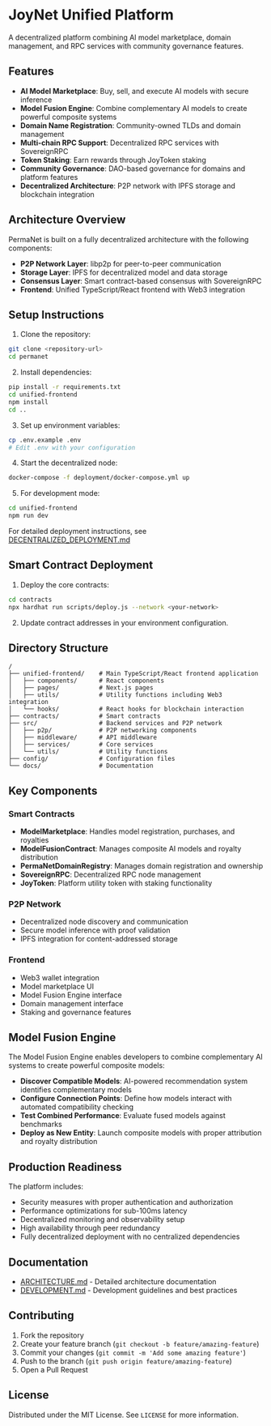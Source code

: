 # JoyNet Unified Platform

A decentralized platform combining AI model marketplace, domain management, and RPC services with community governance features.

## Features

- **AI Model Marketplace**: Buy, sell, and execute AI models with secure inference
- **Model Fusion Engine**: Combine complementary AI models to create powerful composite systems
- **Domain Name Registration**: Community-owned TLDs and domain management
- **Multi-chain RPC Support**: Decentralized RPC services with SovereignRPC
- **Token Staking**: Earn rewards through JoyToken staking
- **Community Governance**: DAO-based governance for domains and platform features
- **Decentralized Architecture**: P2P network with IPFS storage and blockchain integration

## Architecture Overview

PermaNet is built on a fully decentralized architecture with the following components:

- **P2P Network Layer**: libp2p for peer-to-peer communication
- **Storage Layer**: IPFS for decentralized model and data storage
- **Consensus Layer**: Smart contract-based consensus with SovereignRPC
- **Frontend**: Unified TypeScript/React frontend with Web3 integration

## Setup Instructions

1. Clone the repository:
```bash
git clone <repository-url>
cd permanet
```

2. Install dependencies:
```bash
pip install -r requirements.txt
cd unified-frontend
npm install
cd ..
```

3. Set up environment variables:
```bash
cp .env.example .env
# Edit .env with your configuration
```

4. Start the decentralized node:
```bash
docker-compose -f deployment/docker-compose.yml up
```

5. For development mode:
```bash
cd unified-frontend
npm run dev
```

For detailed deployment instructions, see [DECENTRALIZED_DEPLOYMENT.md](deployment/DECENTRALIZED_DEPLOYMENT.md)

## Smart Contract Deployment

1. Deploy the core contracts:
```bash
cd contracts
npx hardhat run scripts/deploy.js --network <your-network>
```

2. Update contract addresses in your environment configuration.

## Directory Structure

```
/
├── unified-frontend/    # Main TypeScript/React frontend application
│   ├── components/      # React components
│   ├── pages/           # Next.js pages
│   ├── utils/           # Utility functions including Web3 integration
│   └── hooks/           # React hooks for blockchain interaction
├── contracts/           # Smart contracts
├── src/                 # Backend services and P2P network
│   ├── p2p/             # P2P networking components
│   ├── middleware/      # API middleware
│   ├── services/        # Core services
│   └── utils/           # Utility functions
├── config/              # Configuration files
└── docs/                # Documentation
```

## Key Components

### Smart Contracts
- **ModelMarketplace**: Handles model registration, purchases, and royalties
- **ModelFusionContract**: Manages composite AI models and royalty distribution
- **PermaNetDomainRegistry**: Manages domain registration and ownership
- **SovereignRPC**: Decentralized RPC node management
- **JoyToken**: Platform utility token with staking functionality

### P2P Network
- Decentralized node discovery and communication
- Secure model inference with proof validation
- IPFS integration for content-addressed storage

### Frontend
- Web3 wallet integration
- Model marketplace UI
- Model Fusion Engine interface
- Domain management interface
- Staking and governance features

## Model Fusion Engine

The Model Fusion Engine enables developers to combine complementary AI systems to create powerful composite models:

- **Discover Compatible Models**: AI-powered recommendation system identifies complementary models
- **Configure Connection Points**: Define how models interact with automated compatibility checking
- **Test Combined Performance**: Evaluate fused models against benchmarks
- **Deploy as New Entity**: Launch composite models with proper attribution and royalty distribution

## Production Readiness

The platform includes:
- Security measures with proper authentication and authorization
- Performance optimizations for sub-100ms latency
- Decentralized monitoring and observability setup
- High availability through peer redundancy
- Fully decentralized deployment with no centralized dependencies

## Documentation

- [ARCHITECTURE.md](ARCHITECTURE.md) - Detailed architecture documentation
- [DEVELOPMENT.md](DEVELOPMENT.md) - Development guidelines and best practices

## Contributing

1. Fork the repository
2. Create your feature branch (`git checkout -b feature/amazing-feature`)
3. Commit your changes (`git commit -m 'Add some amazing feature'`)
4. Push to the branch (`git push origin feature/amazing-feature`)
5. Open a Pull Request

## License

Distributed under the MIT License. See `LICENSE` for more information.